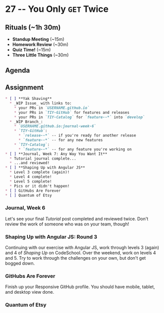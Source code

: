 # 27 -- You Only `GET` Twice

## Rituals (~1h 30m)

* **Standup Meeting** (~15m)
* **Homework Review** (~30m)
* **Quiz Time!** (~15m)
* **Three Little Things** (~30m)

## Agenda

## Assignment

```markdown
* [ ] **Yak Shaving**
  * _WIP Issue_ with links to:
    * your PRs in `USERNAME.github.io`
    * your PRs in `TIY-GitHub` for features and releases
    * your PRs in `TIY-Catalog` for `feature--*` into `develop`
  * _WIP Branch_:
    * `USERNAME.github.io:journal-week-6`
    * `TIY-GitHub`:
      * `release--*` -- if you're ready for another release
      * `feature--*` -- for any new features
    * `TIY-Catalog`:
      * `feature--*` -- for any feature you're working on
* [ ] **Journal, Week 7: Any Way You Want It**
  * Tutorial journal complete...
  * ...and reviewed!
* [ ] **Shaping Up with Angular JS**
  * Level 3 complete (again)!
  * Level 4 complete!
  * Level 5 complete!
  * Pics or it didn't happen!
* [ ] GitHubs Are Forever
* [ ] Quantum of Etsy
```

### Journal, Week 6

Let's see your final _Tutorial_ post completed and reviewed twice. Don't review the work of someone who was on your team, though!

### Shaping Up with Angular JS: Round 3

Continuing with our exercise with Angular JS, work through levels 3 (again) and 4 of _Shaping Up_ on CodeSchool.  Over the weekend, work on levels 4 and 5.  Try to work through the challenges on your own, but don't get bogged down.

### GitHubs Are Forever

Finish up your Responsive GitHub profile. You should have mobile, tablet, and desktop view done.

### Quantum of Etsy

